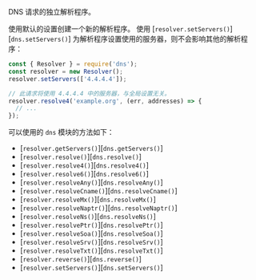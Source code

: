 <!-- YAML
added: v8.3.0
-->

DNS 请求的独立解析程序。

使用默认的设置创建一个新的解析程序。
使用 [`resolver.setServers()`][`dns.setServers()`] 为解析程序设置使用的服务器，则不会影响其他的解析程序：

```js
const { Resolver } = require('dns');
const resolver = new Resolver();
resolver.setServers(['4.4.4.4']);

// 此请求将使用 4.4.4.4 中的服务器，与全局设置无关。
resolver.resolve4('example.org', (err, addresses) => {
  // ...
});
```

可以使用的 `dns` 模块的方法如下：

* [`resolver.getServers()`][`dns.getServers()`]
* [`resolver.resolve()`][`dns.resolve()`]
* [`resolver.resolve4()`][`dns.resolve4()`]
* [`resolver.resolve6()`][`dns.resolve6()`]
* [`resolver.resolveAny()`][`dns.resolveAny()`]
* [`resolver.resolveCname()`][`dns.resolveCname()`]
* [`resolver.resolveMx()`][`dns.resolveMx()`]
* [`resolver.resolveNaptr()`][`dns.resolveNaptr()`]
* [`resolver.resolveNs()`][`dns.resolveNs()`]
* [`resolver.resolvePtr()`][`dns.resolvePtr()`]
* [`resolver.resolveSoa()`][`dns.resolveSoa()`]
* [`resolver.resolveSrv()`][`dns.resolveSrv()`]
* [`resolver.resolveTxt()`][`dns.resolveTxt()`]
* [`resolver.reverse()`][`dns.reverse()`]
* [`resolver.setServers()`][`dns.setServers()`]

